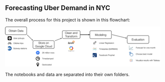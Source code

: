 ## Forecasting Uber Demand in NYC


The overall process for this project is shown in this flowchart:  

![](flowchart.png)

The notebooks and data are separated into their own folders. 
